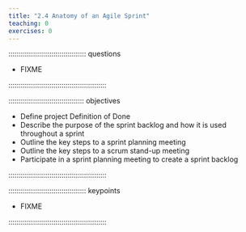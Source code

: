 ```yaml
---
title: "2.4 Anatomy of an Agile Sprint"
teaching: 0
exercises: 0
---
```

 
:::::::::::::::::::::::::::::::::::::: questions
 
- FIXME
 
::::::::::::::::::::::::::::::::::::::::::::::::
 
::::::::::::::::::::::::::::::::::::: objectives
 
- Define project Definition of Done
- Describe the purpose of the sprint backlog and how it is used throughout a sprint
- Outline the key steps to a sprint planning meeting
- Outline the key steps to a scrum stand-up meeting
- Participate in a sprint planning meeting to create a sprint backlog



::::::::::::::::::::::::::::::::::::::::::::::::
 
:::::::::::::::::::::::::::::::::::::: keypoints
 
- FIXME
 
::::::::::::::::::::::::::::::::::::::::::::::::
